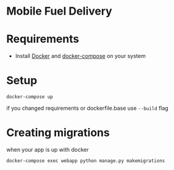 # Mobile Fuel Delivery

# Requirements

* Install [Docker](https://docs.docker.com/engine/install/debian/) and [docker-compose](https://docs.docker.com/compose/install/) on your system


# Setup

```
docker-compose up
```

if you changed requirements or dockerfile.base use `--build` flag


# Creating migrations
when your app is up with docker

```
docker-compose exec webapp python manage.py makemigrations
```